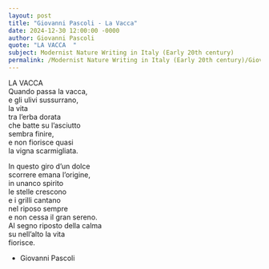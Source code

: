 ```yaml
---
layout: post
title: "Giovanni Pascoli - La Vacca"
date: 2024-12-30 12:00:00 -0000
author: Giovanni Pascoli
quote: "LA VACCA  "
subject: Modernist Nature Writing in Italy (Early 20th century)
permalink: /Modernist Nature Writing in Italy (Early 20th century)/Giovanni Pascoli/Giovanni Pascoli - La Vacca
---
```


LA VACCA  
Quando passa la vacca,  
e gli ulivi sussurrano,  
la vita  
tra l’erba dorata  
che batte su l’asciutto  
sembra finire,  
e non fiorisce quasi  
la vigna scarmigliata.  

In questo giro d’un dolce  
scorrere emana l’origine,  
in unanco spirito  
le stelle crescono  
e i grilli cantano  
nel riposo sempre  
e non cessa il gran sereno.  
Al segno riposto della calma  
su nell’alto la vita  
fiorisce.


- Giovanni Pascoli
